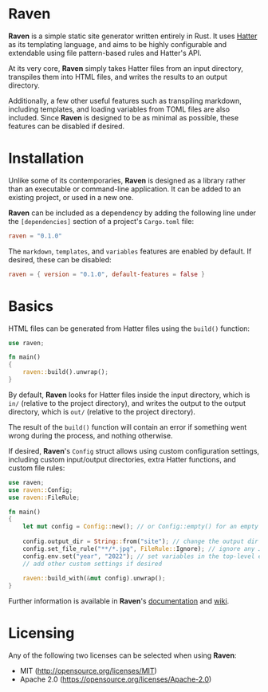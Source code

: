 # Raven

**Raven** is a simple static site generator written entirely in Rust.
It uses [Hatter](https://github.com/xvxx/hatter) as its templating language, and aims to be highly configurable and extendable using file pattern-based rules and Hatter's API.

At its very core, **Raven** simply takes Hatter files from an input directory, transpiles them into HTML files, and writes the results to an output directory.

Additionally, a few other useful features such as transpiling markdown, including templates, and loading variables from TOML files are also included.
Since **Raven** is designed to be as minimal as possible, these features can be disabled if desired.

# Installation

Unlike some of its contemporaries, **Raven** is designed as a library rather than an executable or command-line application. It can be added to an existing project, or used in a new one.

**Raven** can be included as a dependency by adding the following line under the `[dependencies]` section of a project's `Cargo.toml` file:
```toml
raven = "0.1.0"
```

The `markdown`, `templates`, and `variables` features are enabled by default. If desired, these can be disabled:
```toml
raven = { version = "0.1.0", default-features = false }
```

# Basics

HTML files can be generated from Hatter files using the `build()` function:
```rust
use raven;

fn main()
{
    raven::build().unwrap();
}
```
By default, **Raven** looks for Hatter files inside the input directory, which is `in/` (relative to the project directory), and writes the output to the output directory, which is `out/` (relative to the project directory).

The result of the `build()` function will contain an error if something went wrong during the process, and nothing otherwise.

If desired, **Raven**'s `Config` struct allows using custom configuration settings, including custom input/output directories, extra Hatter functions, and custom file rules:
```rust
use raven;
use raven::Config;
use raven::FileRule;

fn main()
{
    let mut config = Config::new(); // or Config::empty() for an empty configuration with no default settings
    
    config.output_dir = String::from("site"); // change the output dir to "site/"
    config.set_file_rule("**/*.jpg", FileRule::Ignore); // ignore any JPEG files in the input directory and its subdirectories
    config.env.set("year", "2022"); // set variables in the top-level environment
    // add other custom settings if desired
    
    raven::build_with(&mut config).unwrap();
}
```

Further information is available in **Raven**'s [documentation](https://docs.rs/raven/latest/raven) and [wiki](https://github.com/Carnagion/raven/wiki).

# Licensing

Any of the following two licenses can be selected when using **Raven**:
- MIT (http://opensource.org/licenses/MIT)
- Apache 2.0 (https://opensource.org/licenses/Apache-2.0)
